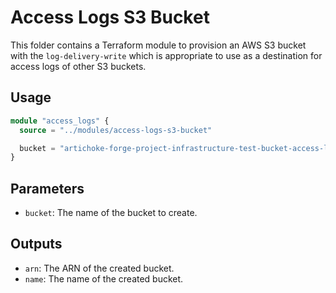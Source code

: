 # Access Logs S3 Bucket

This folder contains a Terraform module to provision an AWS S3 bucket with the
`log-delivery-write` which is appropriate to use as a destination for access
logs of other S3 buckets.

## Usage

```terraform
module "access_logs" {
  source = "../modules/access-logs-s3-bucket"

  bucket = "artichoke-forge-project-infrastructure-test-bucket-access-logs"
}
```

## Parameters

- `bucket`: The name of the bucket to create.

## Outputs

- `arn`: The ARN of the created bucket.
- `name`: The name of the created bucket.
